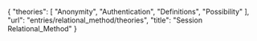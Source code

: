 {
    "theories": [
        "Anonymity",
        "Authentication",
        "Definitions",
        "Possibility"
    ],
    "url": "entries/relational_method/theories",
    "title": "Session Relational_Method"
}